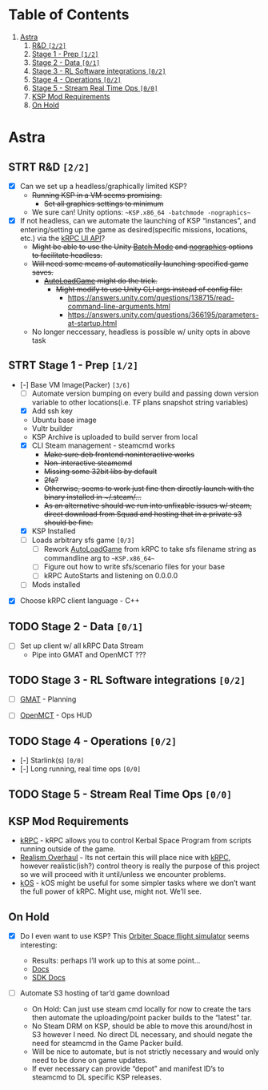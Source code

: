 
# Table of Contents

1.  [Astra](#org4805857)
    1.  [R&D <code>[2/2]</code>](#orgd90c529)
    2.  [Stage 1 - Prep <code>[1/2]</code>](#org0ab9c1e)
    3.  [Stage 2 - Data <code>[0/1]</code>](#orge3eb28a)
    4.  [Stage 3 - RL Software integrations <code>[0/2]</code>](#orgb0c4df0)
    5.  [Stage 4 - Operations <code>[0/2]</code>](#orgc2fa681)
    6.  [Stage 5 - Stream Real Time Ops <code>[0/0]</code>](#orgd1773a6)
    7.  [KSP Mod Requirements](#org9280f2a)
    8.  [On Hold](#org5b49129)



<a id="org4805857"></a>

# Astra


<a id="orgd90c529"></a>

## STRT R&D <code>[2/2]</code>

-   [X] Can we set up a headless/graphically limited KSP?
    -   <del>Running KSP in a VM seems promising.</del>
        -   <del>Set all graphics settings to minimum</del>
    -   We sure can! Unity options: `~KSP.x86_64 -batchmode -nographics~`
-   [X] If not headless, can we automate the launching of KSP &ldquo;instances&rdquo;, and entering/setting up the game as desired(specific missions, locations, etc.) via the [kRPC UI API](https://krpc.github.io/krpc/cpp/api/ui/ui.html)?
    -   <del>Might be able to use the Unity [Batch Mode](https://docs.unity3d.com/Manual/CLIBatchmodeCoroutines.html) and [nographics](https://docs.unity3d.com/Manual/CommandLineArguments.html) options to facilitate headless.</del>
    -   <del>Will need some means of automatically launching specified game saves.</del>
        -   <del>[AutoLoadGame](https://github.com/allista/AutoLoadGame) might do the trick.</del>
            -   <del>Might modify to use Unity CLI args instead of config file:</del>
                -   <https://answers.unity.com/questions/138715/read-command-line-arguments.html>
                -   <https://answers.unity.com/questions/366195/parameters-at-startup.html>
    -   No longer neccessary, headless is possible w/ unity opts in above task


<a id="org0ab9c1e"></a>

## STRT Stage 1 - Prep <code>[1/2]</code>

-   [-] Base VM Image(Packer) <code>[3/6]</code>
    -   [ ] Automate version bumping on every build and passing down version variable to other locations(i.e. TF plans snapshot string variables)
    -   [X] Add ssh key
    -   Ubuntu base image
    -   Vultr builder
    -   KSP Archive is uploaded to build server from local
    -   [X] CLI Steam management - steamcmd works
        -   <del>Make sure deb frontend noninteractive works</del>
        -   <del>Non-interactive steamcmd</del>
        -   <del>Missing some 32bit libs by default</del>
        -   <del>2fa?</del>
        -   <del>Otherwise, seems to work just fine then directly launch with the binary installed in ~/.steam/&#x2026;</del>
        -   <del>As an alternative should we run into unfixable issues w/ steam, direct download from Squad and hosting that in a private s3 should be fine.</del>
    -   [X] KSP Installed
    -   [ ] Loads arbitrary sfs game <code>[0/3]</code>
        -   [ ] Rework [AutoLoadGame](https://github.com/krpc/krpc/blob/master/tools/TestingTools/src/AutoLoadGame.cs) from kRPC to take sfs filename string as commandline arg to `~KSP.x86_64~`
        -   [ ] Figure out how to write sfs/scenario files for your base
        -   [ ] kRPC AutoStarts and listening on 0.0.0.0
    -   [ ] Mods installed
-   [X] Choose kRPC client language - C++


<a id="orge3eb28a"></a>

## TODO Stage 2 - Data <code>[0/1]</code>

-   [ ] Set up client w/ all kRPC Data Stream
    -   Pipe into GMAT and OpenMCT ???


<a id="orgb0c4df0"></a>

## TODO Stage 3 - RL Software integrations <code>[0/2]</code>

-   [ ] [GMAT](https://opensource.gsfc.nasa.gov/projects/GMAT/index.php) - Planning
-   [ ] [OpenMCT](https://github.com/nasa/openmct) - Ops HUD


<a id="orgc2fa681"></a>

## TODO Stage 4 - Operations <code>[0/2]</code>

-   [-] Starlink(s) <code>[0/0]</code>
-   [-] Long running, real time ops <code>[0/0]</code>


<a id="orgd1773a6"></a>

## TODO Stage 5 - Stream Real Time Ops <code>[0/0]</code>


<a id="org9280f2a"></a>

## KSP Mod Requirements

-   [kRPC](https://krpc.github.io/krpc/) - kRPC allows you to control Kerbal Space Program from scripts running outside of the game.
-   [Realism Overhaul](https://github.com/KSP-RO/RealismOverhaul/wiki) - Its not certain this will place nice with [kRPC](https://krpc.github.io/krpc/), however realistic(ish?) control theory is really the purpose of this project so we will proceed with it until/unless we encounter problems.
-   [kOS](https://ksp-kos.github.io/KOS/) - kOS might be useful for some simpler tasks where we don&rsquo;t want the full power of kRPC. Might use, might not. We&rsquo;ll see.


<a id="org5b49129"></a>

## On Hold

-   [X] Do I even want to use KSP? This [Orbiter Space flight simulator](http://orbit.medphys.ucl.ac.uk/index.html) seems interesting:
    -   Results: perhaps I&rsquo;ll work up to this at some point&#x2026;
    -   [Docs](https://www.orbiterwiki.org/wiki/)
    -   [SDK Docs](https://www.orbiterwiki.org/wiki/SDK_documentation)

-   [ ] Automate S3 hosting of tar&rsquo;d game download
    -   On Hold: Can just use steam cmd locally for now to create the tars then automate the uploading/point packer builds to the &ldquo;latest&rdquo; tar.
    -   No Steam DRM on KSP, should be able to move this around/host in S3 however I need. No direct DL necessary, and should negate the need for steamcmd in the Game Packer build.
    -   Will be nice to automate, but is not strictly necessary and would only need to be done on game updates.
    -   If ever necessary can provide &ldquo;depot&rdquo; and manifest ID&rsquo;s to steamcmd to DL specific KSP releases.

